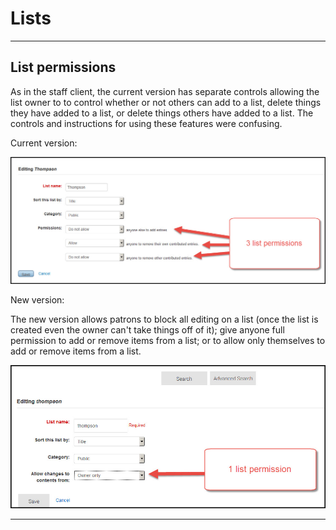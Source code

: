 # Lists

***
## List permissions

As in the staff client, the current version has separate controls allowing the list owner to to control whether or not others can add to a list, delete things they have added to a list, or delete things others have added to a list.  The controls and instructions for using these features were confusing.  

Current version:

![17.05 OPAC list editing](../.gitbook/assets/1711-440.lists.jpg)

New version:

The new version allows patrons to block all editing on a list (once the list is created even the owner can't take things off of it); give anyone full permission to add or remove items from a list; or to allow only themselves to add or remove items from a list.

![17.11 OPAC list editing](../.gitbook/assets/1711-450.lists.jpg)

***
